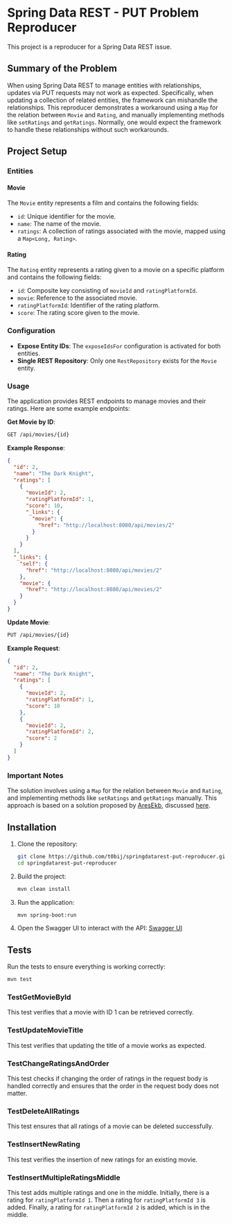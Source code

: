 # Spring Data REST - PUT Problem Reproducer

This project is a reproducer for a Spring Data REST issue.

## Summary of the Problem

When using Spring Data REST to manage entities with relationships, updates via PUT requests may not work as expected. Specifically, when updating a collection of related entities, the framework can mishandle the relationships. This reproducer demonstrates a workaround using a `Map` for the relation between `Movie` and `Rating`, and manually implementing methods like `setRatings` and `getRatings`. Normally, one would expect the framework to handle these relationships without such workarounds.

## Project Setup

### Entities

#### Movie

The `Movie` entity represents a film and contains the following fields:
- `id`: Unique identifier for the movie.
- `name`: The name of the movie.
- `ratings`: A collection of ratings associated with the movie, mapped using a `Map<Long, Rating>`.

#### Rating

The `Rating` entity represents a rating given to a movie on a specific platform and contains the following fields:
- `id`: Composite key consisting of `movieId` and `ratingPlatformId`.
- `movie`: Reference to the associated movie.
- `ratingPlatformId`: Identifier of the rating platform.
- `score`: The rating score given to the movie.

### Configuration

- **Expose Entity IDs**: The `exposeIdsFor` configuration is activated for both entities.
- **Single REST Repository**: Only one `RestRepository` exists for the `Movie` entity.

### Usage

The application provides REST endpoints to manage movies and their ratings. Here are some example endpoints:

**Get Movie by ID**:
```sh
GET /api/movies/{id}
```
**Example Response**:
```json
{
  "id": 2,
  "name": "The Dark Knight",
  "ratings": [
    {
      "movieId": 2,
      "ratingPlatformId": 1,
      "score": 10,
      "_links": {
        "movie": {
          "href": "http://localhost:8080/api/movies/2"
        }
      }
    }
  ],
  "_links": {
    "self": {
      "href": "http://localhost:8080/api/movies/2"
    },
    "movie": {
      "href": "http://localhost:8080/api/movies/2"
    }
  }
}
```

**Update Movie**:
```sh
PUT /api/movies/{id}
```
**Example Request**:
```json
{
  "id": 2,
  "name": "The Dark Knight",
  "ratings": [
    {
      "movieId": 2,
      "ratingPlatformId": 1,
      "score": 10
    },
    {
      "movieId": 2,
      "ratingPlatformId": 2,
      "score": 2
    }
  ]
}
```

### Important Notes

The solution involves using a `Map` for the relation between `Movie` and `Rating`, and implementing methods like `setRatings` and `getRatings` manually. This approach is based on a solution proposed by [AresEkb](https://github.com/AresEkb), discussed [here](https://github.com/spring-projects/spring-data-rest/issues/2324).


## Installation

1. Clone the repository:
    ```sh
    git clone https://github.com/t0bij/springdatarest-put-reproducer.git
    cd springdatarest-put-reproducer
    ```

2. Build the project:
    ```sh
    mvn clean install
    ```

3. Run the application:
    ```sh
    mvn spring-boot:run
    ```

4. Open the Swagger UI to interact with the API:
   [Swagger UI](http://localhost:8080/swagger-ui/index.html)
 
## Tests

Run the tests to ensure everything is working correctly:
```sh
mvn test
```

### TestGetMovieById

This test verifies that a movie with ID 1 can be retrieved correctly.

### TestUpdateMovieTitle

This test verifies that updating the title of a movie works as expected.

### TestChangeRatingsAndOrder

This test checks if changing the order of ratings in the request body is handled correctly and ensures that the order in the request body does not matter.

### TestDeleteAllRatings

This test ensures that all ratings of a movie can be deleted successfully.

### TestInsertNewRating

This test verifies the insertion of new ratings for an existing movie.

### TestInsertMultipleRatingsMiddle

This test adds multiple ratings and one in the middle. Initially, there is a rating for `ratingPlatformId 1`. Then a rating for `ratingPlatformId 3` is added. Finally, a rating for `ratingPlatformId 2` is added, which is in the middle.
